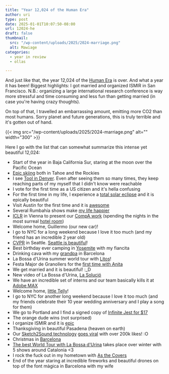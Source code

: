 ```yaml
---
title: "Year 12,024 of the Human Era"
author: uri
type: post
date: 2025-01-01T10:07:50-08:00
url: 12024-he
draft: false
thumbnail:
  src: "/wp-content/uploads/2025/2024-marriage.png"
  alt: Mawiage
categories:
  - year in review
  - ollas

---
```


And just like that, the year 12,024 of the [Human Era](https://en.wikipedia.org/wiki/Holocene_calendar) is over. 
And what a year it has been!
Biggest highlights: I got married and organized ISMIR in San Francisco.
N.B.: organizing a large international research conference is way more stressful and time consuming and less fun than getting married (in case you're having crazy thoughts).

On top of that, I travelled an embarrassing amount, emitting more CO2 than most humans.
Sorry planet and future generations, this is truly terrible and it's gotten out of hand.

{{< img src="/wp-content/uploads/2025/2024-marriage.png" alt="" width="300" >}}

Here I go with the list that can somewhat summarize this intense yet beautiful 12,024:

- Start of the year in Baja California Sur, staring at the moon over the Pacific Ocean
- [Epic skiing](https://www.instagram.com/p/C2-i3Lfv8IH/) both in Tahoe and the Rockies
- I see [Tool in Denver](https://www.instagram.com/p/C3A1Hztu3v3/). Even after seeing them so many times, they keep reaching parts of my myself that I didn't know were reachable
- I vote for the first time as a US citizen and it's hella confusing
- For the first time in my life, I experience a [total solar eclipse](https://www.instagram.com/p/C5gtEz5vhHt/) and it is epically beautiful
- Visit Austin for the first time and it is [awesome](https://www.instagram.com/p/C5ZgDxArzBW/)
- Several Rumbahía shows make [my life happier](https://www.instagram.com/p/C6CrHp9PmEo/)
- [ICLR](https://iclr.cc/Conferences/2024) in Vienna to present our [CompA work](https://arxiv.org/abs/2310.08753) (spending the nights in the most surreal [hotel room](https://www.instagram.com/p/C6ro4qcIuLZ/))
- Welcome home, Guillermo (our new car)!
- I go to NYC for a long weekend because I love it too much (and my friend has an incredible 2 year old)
- [CVPR](https://cvpr.thecvf.com/Conferences/2024) in Seattle. [Seattle is beautiful](https://www.instagram.com/p/C8Vgc0TP8aQ/)!
- Best birthday ever camping in [Yosemite](https://www.instagram.com/p/C86R7yduvPi/?img_index=1) with my fiancita
- Drinking cava with my [grandpa](https://www.instagram.com/p/C-5wfa6o5bP/) in Barcelona
- La Bossa d'Urina summer world tour with [Litos](https://www.instagram.com/p/C_L4hPiuxEG/)!
- Festa Major de Granollers for the [first time with Anita](https://www.instagram.com/p/C_X4LakIthh/)
- We get married and it is beautiful! :_D
- New video of La Bossa d'Urina, [La Solució](https://www.youtube.com/watch?v=z7yHo9OovlA)
- We have an incredible set of interns and our team basically kills it at [Adobe MAX](https://www.youtube.com/watch?v=RddSWodgX5w)
- Welcome home, [little Telly](https://www.instagram.com/p/C_9zvtkRliJ/)!
- I go to NYC for another long weekend because I love it too much (and my friends celebrate their 10 year wedding anniversary and I play a song for them)
- We go to Portland and I find a signed copy of [Infinite Jest for $17](https://www.instagram.com/p/DA2L_AUvlGS/?img_index=1)
- The orange dude wins (not surprised)
- I organize ISMIR and it is [epic](https://www.instagram.com/p/DCc3Av9Sk8z/?img_index=1)
- Thanksgiving in beautiful Pasadena (heaven on earth)
- Our [Sketch2Sound technology](https://arxiv.org/abs/2412.08550) [goes viral](https://www.instagram.com/reel/DEEBRhdPpZ6/) with over 200k likes! :O
- Christmas in [Barcelona](https://www.instagram.com/p/DD-OI6sIvUq/)
- [The best World Tour with La Bossa d'Urina](https://www.instagram.com/p/DEp-l95SgN6/) takes place over winter with 5 shows around Catalonia <3
- I rock the fuck out in my hometown with [As the Covers](https://www.instagram.com/p/DEsaGmNP6M0/)
- End of the year staring at incredible fireworks and beautiful drones on top of the font màgica in Barcelona with my wife
